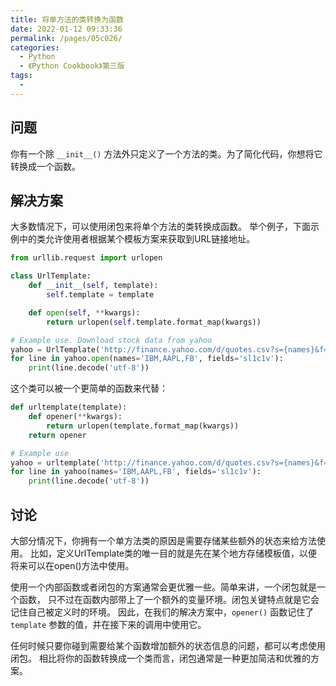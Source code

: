 ```yaml
---
title: 将单方法的类转换为函数
date: 2022-01-12 09:33:36
permalink: /pages/05c026/
categories:
  - Python
  - 《Python Cookbook》第三版
tags:
  -
---
```


## 问题

你有一个除 `__init__()` 方法外只定义了一个方法的类。为了简化代码，你想将它转换成一个函数。

## 解决方案

大多数情况下，可以使用闭包来将单个方法的类转换成函数。 举个例子，下面示例中的类允许使用者根据某个模板方案来获取到URL链接地址。

```python
from urllib.request import urlopen

class UrlTemplate:
    def __init__(self, template):
        self.template = template

    def open(self, **kwargs):
        return urlopen(self.template.format_map(kwargs))

# Example use. Download stock data from yahoo
yahoo = UrlTemplate('http://finance.yahoo.com/d/quotes.csv?s={names}&f={fields}')
for line in yahoo.open(names='IBM,AAPL,FB', fields='sl1c1v'):
    print(line.decode('utf-8'))
```

这个类可以被一个更简单的函数来代替：

```python
def urltemplate(template):
    def opener(**kwargs):
        return urlopen(template.format_map(kwargs))
    return opener

# Example use
yahoo = urltemplate('http://finance.yahoo.com/d/quotes.csv?s={names}&f={fields}')
for line in yahoo(names='IBM,AAPL,FB', fields='sl1c1v'):
    print(line.decode('utf-8'))
```

## 讨论

大部分情况下，你拥有一个单方法类的原因是需要存储某些额外的状态来给方法使用。 比如，定义UrlTemplate类的唯一目的就是先在某个地方存储模板值，以便将来可以在open()方法中使用。

使用一个内部函数或者闭包的方案通常会更优雅一些。简单来讲，一个闭包就是一个函数， 只不过在函数内部带上了一个额外的变量环境。闭包关键特点就是它会记住自己被定义时的环境。 因此，在我们的解决方案中，`opener()` 函数记住了 `template` 参数的值，并在接下来的调用中使用它。

任何时候只要你碰到需要给某个函数增加额外的状态信息的问题，都可以考虑使用闭包。 相比将你的函数转换成一个类而言，闭包通常是一种更加简洁和优雅的方案。